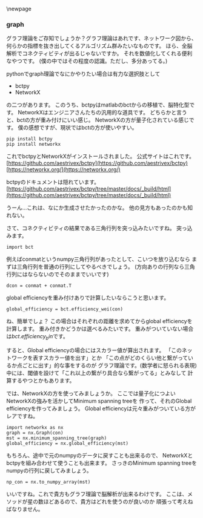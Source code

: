 
\newpage
### graph

グラフ理論をご存知でしょうか？グラフ理論はあれです、ネットワーク図から、
何らかの指標を抜き出してくるアルゴリズム群みたいなものです。
ほら、全脳解析でコネクティビティが出るじゃないですか。
それを数値化してくれる便利なやつです。
(僕の中ではその程度の認識。ただし、多分あってる。)

pythonでgraph理論でなにかやりたい場合は有力な選択肢として
- bctpy
- NetworkX

の二つがあります。
このうち、bctpyはmatlabのbctからの移植で、脳特化型です。
NetworkXはエンジニアさんたちの汎用的な道具です。
どちらかと言うと、bctの方が重み付けにいい感じ。
NetworkXの方が量子化されている感じです。
僕の感想ですが、現状ではbctの方が使いやすい。

```{frame=single}
pip install bctpy
pip install networkx
```
これでbctpyとNetworkXがインストールされました。
公式サイトはこれです。
[https://github.com/aestrivex/bctpy](https://github.com/aestrivex/bctpy)
[https://networkx.org/](https://networkx.org/)

bctpyのドキュメントは隠れています。
[https://github.com/aestrivex/bctpy/tree/master/docs/_build/html](https://github.com/aestrivex/bctpy/tree/master/docs/_build/html)

うーん…これは、なにか生成させたかったのかな。
他の見方もあったのかも知れない。

さて、コネクティビティの結果である三角行列を突っ込みたいですね。
突っ込みます。

```{frame=single}
import bct
```

例えばconmatというnumpy三角行列があったとして、こいつを放り込むなら
まずは三角行列を普通の行列にしてやるべきでしょう。
(方向ありの行列なら三角行列にはならないのでそのままでいいです)

```{frame=single}
dcon = conmat + conmat.T
```

global efficiencyを重み付けありで計算したいならこうと思います。

```{frame=single}
global_efficiency = bct.efficiency_wei(con)
```

ね、簡単でしょ？
この場合はそれぞれの距離を求めてからglobal efficiencyを計算します。
重み付きかどうかは選べるみたいです。
重みがついていない場合は$bct.efficiency_bin$です。

すると、Global efficiencyの場合にはスカラー値が算出されます。
「このネットワークを表すスカラー値を出す」とか
「この点がどのくらい他と繋がっているか点ごとに出す」的な事をするのが
グラフ理論です。(数学者に怒られる表現)
中には、閾値を設けて「これ以上の繋がり具合なら繋がってる」とみなして
計算するやつとかもあります。

では、NetworkXの方を使ってみましょうか。
ここでは量子化につよいNetworkXの強みを活かしてMinimum spanning treeを
作って、それのGlobal efficiencyを作ってみましょう。
Global efficiencyは元々重みがついている方がレアですね。

```{frame=single}
import networkx as nx
graph = nx.Graph(con)
mst = nx.minimum_spanning_tree(graph)
global_efficiency = nx.global_efficiency(mst)
```

もちろん、途中で元のnumpyのデータに戻すことも出来るので、
NetworkXとbctpyを組み合わせて使うことも出来ます。
さっきのMinimum spanning treeをnumpyの行列に戻してみましょう。

```{frame=single}
np_con = nx.to_numpy_array(mst)
```

いいですね。これで貴方もグラフ理論で脳解析が出来るわけです。
ここは、メソッドが星の数ほどあるので、貴方はどれを使うのが良いのか
頑張って考えねばなりません。
